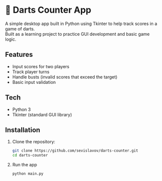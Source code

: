 # 🎯 Darts Counter App

A simple desktop app built in Python using Tkinter to help track scores in a game of darts.  
Built as a learning project to practice GUI development and basic game logic.

## Features
- Input scores for two players
- Track player turns
- Handle busts (invalid scores that exceed the target)
- Basic input validation

## Tech
- Python 3
- Tkinter (standard GUI library)

## Installation
1. Clone the repository:
   ```bash
   git clone https://github.com/sevislavov/darts-counter.git
   cd darts-counter
2. Run the app
   ```bash
   python main.py


